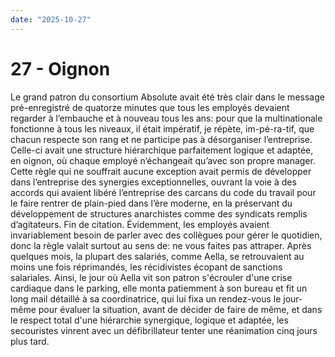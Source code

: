 ```yaml
---
date: "2025-10-27"
---
```

# 27 - Oignon

Le grand patron du consortium Absolute avait été très clair dans le message
pré-enregistré de quatorze minutes que tous les employés devaient regarder à l’embauche
et à nouveau tous les ans: pour que la multinationale fonctionne à tous les niveaux, il
était impératif, je répète, im-pé-ra-tif, que chacun respecte son rang et ne participe
pas à désorganiser l’entreprise. Celle-ci avait une structure hiérarchique parfaitement
logique et adaptée, en oignon, où chaque employé n’échangeait qu’avec son propre
manager. Cette règle qui ne souffrait aucune exception avait permis de développer dans
l’entreprise des synergies exceptionnelles, ouvrant la voie à des accords qui avaient
libéré l’entreprise des carcans du code du travail pour le faire rentrer de plain-pied
dans l’ère moderne, en la préservant du développement de structures anarchistes comme
des syndicats remplis d’agitateurs. Fin de citation. Évidemment, les employés avaient
invariablement besoin de parler avec des collègues pour gérer le quotidien, donc la
règle valait surtout au sens de: ne vous faites pas attraper. Après quelques mois, la
plupart des salariés, comme Aella, se retrouvaient au moins une fois réprimandés, les
récidivistes écopant de sanctions salariales. Ainsi, le jour où Aella vit son patron
s'écrouler d'une crise cardiaque dans le parking, elle monta patiemment à son bureau et
fit un long mail détaillé à sa coordinatrice, qui lui fixa un rendez-vous le jour-même
pour évaluer la situation, avant de décider de faire de même, et dans le respect total
d'une hiérarchie synergique, logique et adaptée, les secouristes vinrent avec un
défibrillateur tenter une réanimation cinq jours plus tard.
